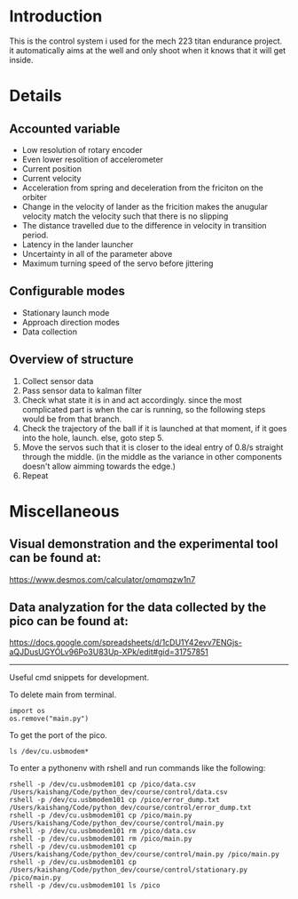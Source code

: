 # Introduction
This is the control system i used for the mech 223 titan endurance project. it automatically aims at the well and only shoot when it knows that it will get inside.


# Details
## Accounted variable
- Low resolution of rotary encoder
- Even lower resolition of accelerometer
- Current position
- Current velocity
- Acceleration from spring and deceleration from the friciton on the orbiter
- Change in the velocity of lander as the fricition makes the anugular velocity match the velocity such that there is no slipping
- The distance travelled due to the difference in velocity in transition period.
- Latency in the lander launcher
- Uncertainty in all of the parameter above
- Maximum turning speed of the servo before jittering

## Configurable modes
- Stationary launch mode
- Approach direction modes
- Data collection

## Overview of structure
1. Collect sensor data
2. Pass sensor data to kalman filter
3. Check what state it is in and act accordingly. since the most complicated part is when the car is running, so the following steps would be from that branch.
4. Check the trajectory of the ball if it is launched at that moment, if it goes into the hole, launch. else, goto step 5.
5. Move the servos such that it is closer to the ideal entry of 0.8/s straight through the middle. (in the middle as the variance in other components doesn't allow aimming towards the edge.)
6. Repeat

# Miscellaneous
## Visual demonstration and the experimental tool can be found at:
https://www.desmos.com/calculator/omqmqzw1n7

## Data analyzation for the data collected by the pico can be found at:
https://docs.google.com/spreadsheets/d/1cDU1Y42evv7ENGjs-aQJDusUGYOLv96Po3U83Up-XPk/edit#gid=31757851


---

Useful cmd snippets for development.

To delete main from terminal.
```
import os
os.remove("main.py")
```

To get the port of the pico.
```
ls /dev/cu.usbmodem*
```

To enter a pythonenv with rshell and run commands like the following:
```
rshell -p /dev/cu.usbmodem101 cp /pico/data.csv /Users/kaishang/Code/python_dev/course/control/data.csv
rshell -p /dev/cu.usbmodem101 cp /pico/error_dump.txt /Users/kaishang/Code/python_dev/course/control/error_dump.txt
rshell -p /dev/cu.usbmodem101 cp /pico/main.py /Users/kaishang/Code/python_dev/course/control/main.py
rshell -p /dev/cu.usbmodem101 rm /pico/data.csv 
rshell -p /dev/cu.usbmodem101 rm /pico/main.py
rshell -p /dev/cu.usbmodem101 cp /Users/kaishang/Code/python_dev/course/control/main.py /pico/main.py
rshell -p /dev/cu.usbmodem101 cp /Users/kaishang/Code/python_dev/course/control/stationary.py /pico/main.py
rshell -p /dev/cu.usbmodem101 ls /pico
```